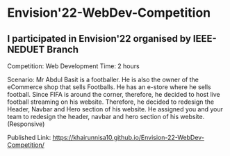 # Envision'22-WebDev-Competition

I participated in Envision'22 organised by IEEE-NEDUET Branch
-------------------------------------------------------------
Competition: Web Development
Time: 2 hours

Scenario: Mr Abdul Basit is a footballer. He is also the owner of the eCommerce shop that sells Footballs. He has an e-store where he sells football. Since FIFA is around the corner, therefore, he decided to host live football streaming on his website. Therefore, he decided to redesign the Header, Navbar and Hero section of his website. He assigned you and your team to redesign the header, navbar and hero section of his website. (Responsive)

Published Link: https://khairunnisa10.github.io/Envision-22-WebDev-Competition/
